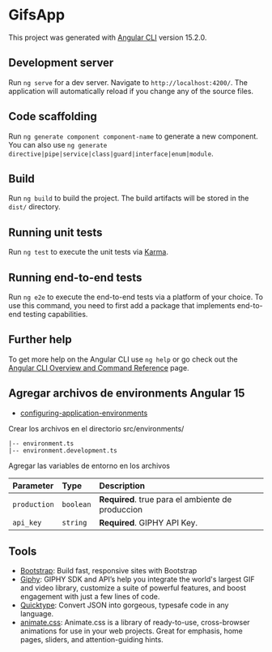 # GifsApp

This project was generated with [Angular CLI](https://github.com/angular/angular-cli) version 15.2.0.

## Development server

Run `ng serve` for a dev server. Navigate to `http://localhost:4200/`. The application will automatically reload if you change any of the source files.

## Code scaffolding

Run `ng generate component component-name` to generate a new component. You can also use `ng generate directive|pipe|service|class|guard|interface|enum|module`.

## Build

Run `ng build` to build the project. The build artifacts will be stored in the `dist/` directory.

## Running unit tests

Run `ng test` to execute the unit tests via [Karma](https://karma-runner.github.io).

## Running end-to-end tests

Run `ng e2e` to execute the end-to-end tests via a platform of your choice. To use this command, you need to first add a package that implements end-to-end testing capabilities.

## Further help

To get more help on the Angular CLI use `ng help` or go check out the [Angular CLI Overview and Command Reference](https://angular.io/cli) page.

## Agregar archivos de environments Angular 15
- [configuring-application-environments](https://angular.io/guide/build#configuring-application-environments)

Crear los archivos en el directorio src/environments/

```
|-- environment.ts
|-- environment.development.ts
```
Agregar las variables de entorno en los archivos

| Parameter | Type     | Description                |
| :-------- | :------- | :------------------------- |
| `production` | `boolean` | **Required**. true para el ambiente de produccion |
| `api_key` | `string` | **Required**. GIPHY API Key. |

## Tools 

- [Bootstrap](https://getbootstrap.com/): Build fast, responsive sites with Bootstrap 
- [Giphy](https://developers.giphy.com/): GIPHY SDK and API’s help you integrate the world's largest GIF and video library, customize a suite of powerful features, and boost engagement with just a few lines of code.
- [Quicktype](https://quicktype.io/): Convert JSON into gorgeous, typesafe code in any language.
- [animate.css](https://animate.style/): Animate.css is a library of ready-to-use, cross-browser animations for use in your web projects. Great for emphasis, home pages, sliders, and attention-guiding hints.

